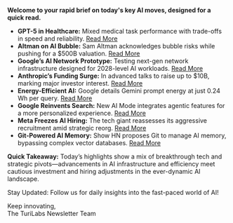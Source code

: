 **Welcome to your rapid brief on today's key AI moves, designed for a quick read.**

- **GPT-5 in Healthcare:** Mixed medical task performance with trade-offs in speed and reliability. [Read More](https://www.fertrevino.com/docs/gpt5_medhelm.pdf)
- **Altman on AI Bubble:** Sam Altman acknowledges bubble risks while pushing for a $500B valuation. [Read More](https://arstechnica.com/information-technology/2025/08/sam-altman-calls-ai-a-bubble-while-seeking-500b-valuation-for-openai/)
- **Google’s AI Network Prototype:** Testing next-gen network infrastructure designed for 2028-level AI workloads. [Read More](https://www.nextplatform.com/2025/08/21/google-is-already-using-the-future-ai-network-you-might-get-in-2028/)
- **Anthropic’s Funding Surge:** In advanced talks to raise up to $10B, marking major investor interest. [Read More](https://www.bloomberg.com/news/articles/2025-08-21/anthropic-in-talks-to-raise-up-to-10-billion-in-new-funding)
- **Energy-Efficient AI:** Google details Gemini prompt energy at just 0.24 Wh per query. [Read More](https://www.technologyreview.com/2025/08/21/1122288/google-gemini-ai-energy/)
- **Google Reinvents Search:** New AI Mode integrates agentic features for a more personalized experience. [Read More](https://blog.google/products/search/ai-mode-agentic-personalized/)
- **Meta Freezes AI Hiring:** The tech giant reassesses its aggressive recruitment amid strategic reorg. [Read More](https://www.telegraph.co.uk/business/2025/08/21/zuckerberg-freezes-ai-hiring-amid-bubble-fears/)
- **Git-Powered AI Memory:** Show HN proposes Git to manage AI memory, bypassing complex vector databases. [Read More](https://github.com/Growth-Kinetics/DiffMem)

**Quick Takeaway:** Today’s highlights show a mix of breakthrough tech and strategic pivots—advancements in AI infrastructure and efficiency meet cautious investment and hiring adjustments in the ever-dynamic AI landscape.

Stay Updated: Follow us for daily insights into the fast-paced world of AI! 

Keep innovating,  
The TuriLabs Newsletter Team